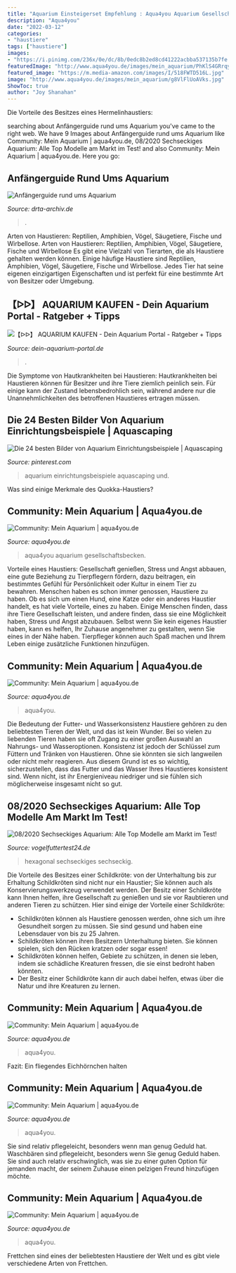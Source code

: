 ```yaml
---
title: "Aquarium Einsteigerset Empfehlung : Aqua4you Aquarium Gesellschaftsbecken"
description: "Aqua4you"
date: "2022-03-12"
categories:
- "haustiere"
tags: ["haustiere"]
images:
- "https://i.pinimg.com/236x/0e/dc/8b/0edc8b2ed8cd41222acbba537135b7fe.jpg"
featuredImage: "http://www.aqua4you.de/images/mein_aquarium/PhKlS4GRrqy6.jpg"
featured_image: "https://m.media-amazon.com/images/I/518FWTD516L.jpg"
image: "http://www.aqua4you.de/images/mein_aquarium/g8VlFlUoAVks.jpg"
ShowToc: true
author: "Joy Shanahan"
---
```



Die Vorteile des Besitzes eines Hermelinhaustiers:

	

		
searching about Anfängerguide rund ums Aquarium you've came to the right web. We have 9 Images about Anfängerguide rund ums Aquarium like Community: Mein Aquarium | aqua4you.de, 08/2020 Sechseckiges Aquarium: Alle Top Modelle am Markt im Test! and also Community: Mein Aquarium | aqua4you.de. Here you go:
		
    
## Anfängerguide Rund Ums Aquarium

<img loading=lazy src="http://www.drta-archiv.de/picsdrta01/ersteinrichtung01.jpg" onerror="this.onerror=null;this.src='https://tse1.mm.bing.net/th?id=OIP.IzX3e1WH-P5I0u3xM6TwgwHaFj&amp;pid=15.1';" alt="Anfängerguide rund ums Aquarium">

_Source: drta-archiv.de_

>. 

	

Arten von Haustieren: Reptilien, Amphibien, Vögel, Säugetiere, Fische und Wirbellose.
Arten von Haustieren: Reptilien, Amphibien, Vögel, Säugetiere, Fische und Wirbellose
Es gibt eine Vielzahl von Tierarten, die als Haustiere gehalten werden können. Einige häufige Haustiere sind Reptilien, Amphibien, Vögel, Säugetiere, Fische und Wirbellose. Jedes Tier hat seine eigenen einzigartigen Eigenschaften und ist perfekt für eine bestimmte Art von Besitzer oder Umgebung.

    
## 【ᐅᐅ】 AQUARIUM KAUFEN - Dein Aquarium Portal - Ratgeber + Tipps

<img loading=lazy src="http://dein-aquarium-portal.de/wp-content/uploads/2017/02/Aquarium-Komplettset-02.jpg" onerror="this.onerror=null;this.src='https://tse3.mm.bing.net/th?id=OIP.we65OY4bit1qQfKbwDkG7QAAAA&amp;pid=15.1';" alt="【ᐅᐅ】 AQUARIUM KAUFEN - Dein Aquarium Portal - Ratgeber + Tipps">

_Source: dein-aquarium-portal.de_

>. 

	

Die Symptome von Hautkrankheiten bei Haustieren:
Hautkrankheiten bei Haustieren können für Besitzer und ihre Tiere ziemlich peinlich sein. Für einige kann der Zustand lebensbedrohlich sein, während andere nur die Unannehmlichkeiten des betroffenen Haustieres ertragen müssen.

    
## Die 24 Besten Bilder Von Aquarium Einrichtungsbeispiele | Aquascaping

<img loading=lazy src="https://i.pinimg.com/236x/0e/dc/8b/0edc8b2ed8cd41222acbba537135b7fe.jpg" onerror="this.onerror=null;this.src='https://tse4.mm.bing.net/th?id=OIP.cRAmvbKVzGJfVHLpZxvbQwAAAA&amp;pid=15.1';" alt="Die 24 besten Bilder von Aquarium Einrichtungsbeispiele | Aquascaping">

_Source: pinterest.com_

>aquarium einrichtungsbeispiele aquascaping und. 

	

Was sind einige Merkmale des Quokka-Haustiers?

    
## Community: Mein Aquarium | Aqua4you.de

<img loading=lazy src="http://www.aqua4you.de/images/mein_aquarium/PhKlS4GRrqy6.jpg" onerror="this.onerror=null;this.src='https://tse3.mm.bing.net/th?id=OIP.CRmkEy-tIVXcaR_b1sJ13gAAAA&amp;pid=15.1';" alt="Community: Mein Aquarium | aqua4you.de">

_Source: aqua4you.de_

>aqua4you aquarium gesellschaftsbecken. 

	

Vorteile eines Haustiers: Gesellschaft genießen, Stress und Angst abbauen, eine gute Beziehung zu Tierpflegern fördern, dazu beitragen, ein bestimmtes Gefühl für Persönlichkeit oder Kultur in einem Tier zu bewahren.
Menschen haben es schon immer genossen, Haustiere zu haben. Ob es sich um einen Hund, eine Katze oder ein anderes Haustier handelt, es hat viele Vorteile, eines zu haben. Einige Menschen finden, dass ihre Tiere Gesellschaft leisten, und andere finden, dass sie eine Möglichkeit haben, Stress und Angst abzubauen. Selbst wenn Sie kein eigenes Haustier haben, kann es helfen, Ihr Zuhause angenehmer zu gestalten, wenn Sie eines in der Nähe haben. Tierpfleger können auch Spaß machen und Ihrem Leben einige zusätzliche Funktionen hinzufügen.

    
## Community: Mein Aquarium | Aqua4you.de

<img loading=lazy src="http://www.aqua4you.de/images/mein_aquarium/hnO3mRPoHszO.jpg" onerror="this.onerror=null;this.src='https://tse2.mm.bing.net/th?id=OIP.s7W10zvkk2cqiiH3ToQmqgAAAA&amp;pid=15.1';" alt="Community: Mein Aquarium | aqua4you.de">

_Source: aqua4you.de_

>aqua4you. 

	

Die Bedeutung der Futter- und Wasserkonsistenz
Haustiere gehören zu den beliebtesten Tieren der Welt, und das ist kein Wunder. Bei so vielen zu liebenden Tieren haben sie oft Zugang zu einer großen Auswahl an Nahrungs- und Wasseroptionen. Konsistenz ist jedoch der Schlüssel zum Füttern und Tränken von Haustieren. Ohne sie könnten sie sich langweilen oder nicht mehr reagieren. Aus diesem Grund ist es so wichtig, sicherzustellen, dass das Futter und das Wasser Ihres Haustieres konsistent sind. Wenn nicht, ist ihr Energieniveau niedriger und sie fühlen sich möglicherweise insgesamt nicht so gut.

    
## 08/2020 Sechseckiges Aquarium: Alle Top Modelle Am Markt Im Test!

<img loading=lazy src="https://m.media-amazon.com/images/I/518FWTD516L.jpg" onerror="this.onerror=null;this.src='https://tse2.mm.bing.net/th?id=OIP.GEMaaEYdSnkXTQVSA1grngHaHa&amp;pid=15.1';" alt="08/2020 Sechseckiges Aquarium: Alle Top Modelle am Markt im Test!">

_Source: vogelfuttertest24.de_

>hexagonal sechseckiges sechseckig. 

	

Die Vorteile des Besitzes einer Schildkröte: von der Unterhaltung bis zur Erhaltung
Schildkröten sind nicht nur ein Haustier; Sie können auch als Konservierungswerkzeug verwendet werden. Der Besitz einer Schildkröte kann Ihnen helfen, ihre Gesellschaft zu genießen und sie vor Raubtieren und anderen Tieren zu schützen. Hier sind einige der Vorteile einer Schildkröte:
- Schildkröten können als Haustiere genossen werden, ohne sich um ihre Gesundheit sorgen zu müssen. Sie sind gesund und haben eine Lebensdauer von bis zu 25 Jahren.
- Schildkröten können ihren Besitzern Unterhaltung bieten. Sie können spielen, sich den Rücken kratzen oder sogar essen!
- Schildkröten können helfen, Gebiete zu schützen, in denen sie leben, indem sie schädliche Kreaturen fressen, die sie einst bedroht haben könnten.
- Der Besitz einer Schildkröte kann dir auch dabei helfen, etwas über die Natur und ihre Kreaturen zu lernen.

    
## Community: Mein Aquarium | Aqua4you.de

<img loading=lazy src="http://www.aqua4you.de/images/mein_aquarium/qSSK9HKBCMHu.jpg" onerror="this.onerror=null;this.src='https://tse4.mm.bing.net/th?id=OIP.1fza3nMhQEtjVqgbBzmODwHaFj&amp;pid=15.1';" alt="Community: Mein Aquarium | aqua4you.de">

_Source: aqua4you.de_

>aqua4you. 

	

Fazit: Ein fliegendes Eichhörnchen halten

    
## Community: Mein Aquarium | Aqua4you.de

<img loading=lazy src="http://www.aqua4you.de/images/mein_aquarium/N4KNga5ML9h1.jpg" onerror="this.onerror=null;this.src='https://tse3.mm.bing.net/th?id=OIP.XKvP-O2GIMN_kZX62176MQHaFj&amp;pid=15.1';" alt="Community: Mein Aquarium | aqua4you.de">

_Source: aqua4you.de_

>aqua4you. 

	

Sie sind relativ pflegeleicht, besonders wenn man genug Geduld hat.
Waschbären sind pflegeleicht, besonders wenn Sie genug Geduld haben. Sie sind auch relativ erschwinglich, was sie zu einer guten Option für jemanden macht, der seinem Zuhause einen pelzigen Freund hinzufügen möchte.

    
## Community: Mein Aquarium | Aqua4you.de

<img loading=lazy src="http://www.aqua4you.de/images/mein_aquarium/g8VlFlUoAVks.jpg" onerror="this.onerror=null;this.src='https://tse2.mm.bing.net/th?id=OIP.x12aOMk5PM6reuzrrlqnOQHaFj&amp;pid=15.1';" alt="Community: Mein Aquarium | aqua4you.de">

_Source: aqua4you.de_

>aqua4you. 

	

Frettchen sind eines der beliebtesten Haustiere der Welt und es gibt viele verschiedene Arten von Frettchen.


